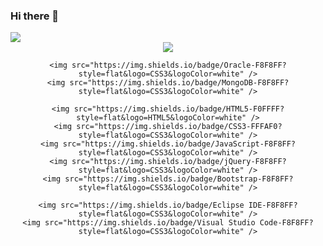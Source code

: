 ### Hi there 👋

<!--
**ohsangeun/ohsangeun** is a ✨ _special_ ✨ repository because its `README.md` (this file) appears on your GitHub profile.

Here are some ideas to get you started:

- 🔭 I’m currently working on ...
- 🌱 I’m currently learning ...
- 👯 I’m looking to collaborate on ...
- 🤔 I’m looking for help with ...
- 💬 Ask me about ...
- 📫 How to reach me: ...
- 😄 Pronouns: ...
- ⚡ Fun fact: ...
-->


<img src="https://capsule-render.vercel.app/api?type=waving&color=auto&height=200&section=header&text=우와짱&fontSize=90" />

<div align="center">
	<img src="https://img.shields.io/badge/Java-FFF0F5?style=flat&logo=Java&logoColor=white" />
	
	<img src="https://img.shields.io/badge/Oracle-F8F8FF?style=flat&logo=CSS3&logoColor=white" />
	<img src="https://img.shields.io/badge/MongoDB-F8F8FF?style=flat&logo=CSS3&logoColor=white" />
	
	<img src="https://img.shields.io/badge/HTML5-F0FFFF?style=flat&logo=HTML5&logoColor=white" />
	<img src="https://img.shields.io/badge/CSS3-FFFAF0?style=flat&logo=CSS3&logoColor=white" />
	<img src="https://img.shields.io/badge/JavaScript-F8F8FF?style=flat&logo=CSS3&logoColor=white" />
	<img src="https://img.shields.io/badge/jQuery-F8F8FF?style=flat&logo=CSS3&logoColor=white" />
	<img src="https://img.shields.io/badge/Bootstrap-F8F8FF?style=flat&logo=CSS3&logoColor=white" />
	
	<img src="https://img.shields.io/badge/Eclipse IDE-F8F8FF?style=flat&logo=CSS3&logoColor=white" />
	<img src="https://img.shields.io/badge/Visual Studio Code-F8F8FF?style=flat&logo=CSS3&logoColor=white" />
</div>
